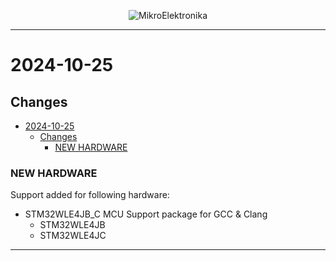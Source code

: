 <p align="center">
  <img src="http://www.mikroe.com/img/designs/beta/logo_small.png?raw=true" alt="MikroElektronika"/>
</p>

---

# 2024-10-25

## Changes

- [2024-10-25](#2024-10-25)
  - [Changes](#changes)
    - [NEW HARDWARE](#new-hardware)

### NEW HARDWARE

Support added for following hardware:

- STM32WLE4JB_C MCU Support package for GCC & Clang
  - STM32WLE4JB
  - STM32WLE4JC

---
